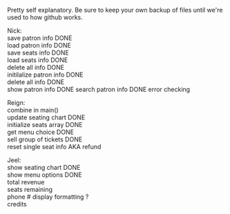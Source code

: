 Pretty self explanatory. Be sure to keep your own backup of files until we're used to how github works.  
  
Nick:  
save patron info DONE  
load patron info DONE  
save seats info DONE  
load seats info DONE  
delete all info DONE  
initilalize patron info DONE  
delete all info DONE  
show patron info  DONE
search patron info  DONE
error checking

Reign:  
combine in main()       
update seating chart DONE  
initialize seats array DONE  
get menu choice DONE  
sell group of tickets DONE  
reset single seat info AKA refund  

Jeel:  
show seating chart  DONE  
show menu options  DONE  
total revenue  
seats remaining  
phone # display formatting ?  
credits  
